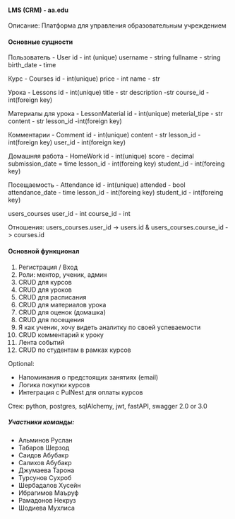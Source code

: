 #### LMS (CRM) - aa.edu
Описание: Платформа для управления образовательным учреждением

#### Основные сущности
Пользователь - User
id - int (unique)
username - string
fullname - string
birth_date - time

Курс - Сourses
id - int(unique)
price - int
name - str

Урока - Lessons
id - int(unique)
title - str
description -str
course_id -int(foreign key)

Материалы для урока - LessonMaterial
id - int(unique)
meterial_tipe - str
content - str 
lesson_id -int(foreign key)

Комментарии - Comment
id - int(unique)
content - str 
lesson_id - int(foreign key)
user_id - int(foreign key)

Домашняя работа - HomeWork
id - int(unique)
score - decimal
submission_date = time 
lesson_id - int(foreing key)
student_id - int(foreing key)

Посещаемость - Attendance 
id - int(unique)
attended - bool
attendance_date - time 
lesson_id - int(foreing key)
student_id - int(foreing key)


users_courses
user_id - int
course_id - int

Отношения:
users_courses.user_id -> users.id & users_courses.course_id -> courses.id

#### Основной функционал
1. Регистрация / Вход
2. Роли: ментор, ученик, админ
3. CRUD для курсов
4. CRUD для уроков
5. CRUD для расписания
6. CRUD для материалов урока
7. CRUD для оценок (домашка)
8. CRUD для посещения
9. Я как ученик, хочу видеть аналитку по своей успеваемости
10. CRUD комментарий к уроку
11. Лента событий
12. CRUD по студентам в рамках курсов

Optional:
- Напоминания о предстоящих занятиях (email)
- Логика покупки курсов
- Интеграция с PulNest для оплаты курсов

Стек: python, postgres, sqlAlchemy, jwt, fastAPI, swagger 2.0 or 3.0

##### Участники команды:
- Альминов Руслан
- Табаров Шерзод
- Саидов Абубакр
- Салихов Абубакр
- Джумаева Тарона
- Турсунов Сухроб
- Шербадалов Хусейн
- Ибрагимов Маъруф
- Рамадонов Некруз
- Шодиева Мухлиса
